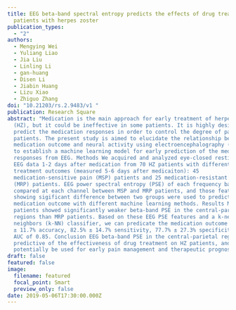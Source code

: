 ```yaml
---
title: EEG beta-band spectral entropy predicts the effects of drug treatment on
  patients with herpes zoster
publication_types:
  - "2"
authors:
  - Mengying Wei
  - Yuliang Liao
  - Jia Liu
  - Linling Li
  - gan-huang
  - Disen Li
  - Jiabin Huang
  - Lizu Xiao
  - Zhiguo Zhang
doi: "10.21203/rs.2.9483/v1 "
publication: Research Square
abstract: "Medication is the main approach for early treatment of herpes zoster
  (HZ), but it could be ineffective in some patients. It is highly desired to
  predict the medication responses in order to control the degree of pain for HZ
  patients. The present study is aimed to elucidate the relationship between
  medication outcome and neural activity using electroencephalography (EEG) and
  to establish a machine learning model for early prediction of the medication
  responses from EEG. Methods We acquired and analyzed eye-closed resting-state
  EEG data 1-2 days after medication from 70 HZ patients with different drug
  treatment outcomes (measured 5-6 days after medicaiton): 45
  medication-sensitive pain (MSP) patients and 25 medication-resistant pain
  (MRP) patients. EEG power spectral entropy (PSE) of each frequency band was
  compared at each channel between MSP and MRP patients, and those features
  showing sigificant difference between two groups were used to predict
  medication outcome with different machine learning methods. Results MSP
  patients showed significantly weaker beta-band PSE in the central-parietal
  regions than MRP patients. Based on these EEG PSE features and a k-nearest
  neighbors (k-NN) classifier, we can predicate the medication outcome with 80%
  ± 11.7% accuracy, 82.5% ± 14.7% sensitivity, 77.7% ± 27.3% specificity and an
  AUC of 0.85. Conclusion EEG beta-band PSE in the central-parietal region is
  predictive of the effectiveness of drug treatment on HZ patients, and it could
  potentially be used for early pain management and therapeutic prognosis."
draft: false
featured: false
image:
  filename: featured
  focal_point: Smart
  preview_only: false
date: 2019-05-06T17:30:00.000Z
---
```

